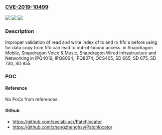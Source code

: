 ### [CVE-2019-10499](https://cve.mitre.org/cgi-bin/cvename.cgi?name=CVE-2019-10499)
![](https://img.shields.io/static/v1?label=Product&message=Snapdragon%20Mobile%2C%20Snapdragon%20Voice%20%26%20Music%2C%20Snapdragon%20Wired%20Infrastructure%20and%20Networking&color=blue)
![](https://img.shields.io/static/v1?label=Version&message=n%2Fa&color=blue)
![](https://img.shields.io/static/v1?label=Vulnerability&message=Improper%20Input%20Validation%20in%20QuRT%20Kernel&color=brighgreen)

### Description

Improper validation of read and write index of tx and rx fifo`s before using for data copy from fifo can lead to out-of-bound access. in Snapdragon Mobile, Snapdragon Voice & Music, Snapdragon Wired Infrastructure and Networking in IPQ4019, IPQ8064, IPQ8074, QCS405, SD 665, SD 675, SD 730, SD 855

### POC

#### Reference
No PoCs from references.

#### Github
- https://github.com/seclab-ucr/Patchlocator
- https://github.com/zhangzhenghsy/Patchlocator

